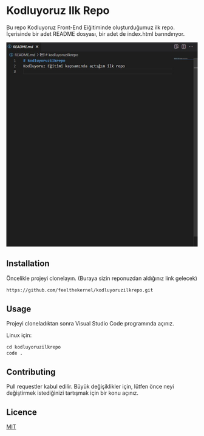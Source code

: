 # Kodluyoruz Ilk Repo  
Bu repo Kodluyoruz Front-End Eiğitiminde oluşturduğumuz ilk repo. İçerisinde bir adet README dosyası, bir adet de index.html barındırıyor.

![github](img/ss.jpg)

## Installation

Öncelikle projeyi clonelayın. (Buraya sizin reponuzdan aldığınız link gelecek)

```bash
https://github.com/feelthekernel/kodluyoruzilkrepo.git
```

## Usage

Projeyi cloneladıktan sonra Visual Studio Code programında açınız.

Linux için:
```linux
cd kodluyoruzilkrepo
code .
```

## Contributing
Pull requestler kabul edilir. Büyük değişiklikler için, lütfen önce neyi değiştirmek istediğinizi tartışmak için bir konu açınız.

## Licence
[MIT](https://choosealicense.com/licenses/mit/)